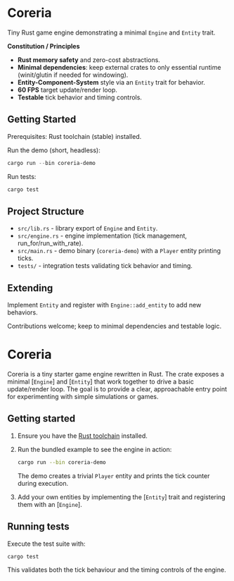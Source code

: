 # Coreria

Tiny Rust game engine demonstrating a minimal `Engine` and `Entity` trait.

**Constitution / Principles**
- **Rust memory safety** and zero-cost abstractions.
- **Minimal dependencies**: keep external crates to only essential runtime (winit/glutin if needed for windowing).
- **Entity-Component-System** style via an `Entity` trait for behavior.
- **60 FPS** target update/render loop.
- **Testable** tick behavior and timing controls.

## Getting Started

Prerequisites: Rust toolchain (stable) installed.

Run the demo (short, headless):

```powershell
cargo run --bin coreria-demo
```

Run tests:

```powershell
cargo test
```

## Project Structure
- `src/lib.rs` - library export of `Engine` and `Entity`.
- `src/engine.rs` - engine implementation (tick management, run_for/run_with_rate).
- `src/main.rs` - demo binary (`coreria-demo`) with a `Player` entity printing ticks.
- `tests/` - integration tests validating tick behavior and timing.

## Extending
Implement `Entity` and register with `Engine::add_entity` to add new behaviors.

Contributions welcome; keep to minimal dependencies and testable logic.
# Coreria

Coreria is a tiny starter game engine rewritten in Rust.  The crate exposes a
minimal [`Engine`] and [`Entity`] that work together to drive a basic
update/render loop.  The goal is to provide a clear, approachable entry point
for experimenting with simple simulations or games.

## Getting started

1. Ensure you have the [Rust toolchain](https://www.rust-lang.org/tools/install)
   installed.
2. Run the bundled example to see the engine in action:

   ```bash
   cargo run --bin coreria-demo
   ```

   The demo creates a trivial `Player` entity and prints the tick counter during
   execution.

3. Add your own entities by implementing the [`Entity`] trait and registering
   them with an [`Engine`].

## Running tests

Execute the test suite with:

```bash
cargo test
```

This validates both the tick behaviour and the timing controls of the engine.
